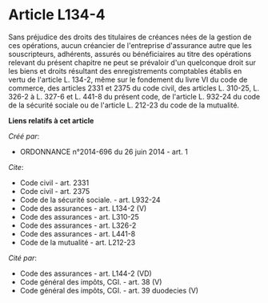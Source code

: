 # Article L134-4

Sans préjudice des droits des titulaires de créances nées de la gestion de ces opérations, aucun créancier de l'entreprise
d'assurance autre que les souscripteurs, adhérents, assurés ou bénéficiaires au titre des opérations relevant du présent
chapitre ne peut se prévaloir d'un quelconque droit sur les biens et droits résultant des enregistrements comptables établis
en vertu de l'article L. 134-2, même sur le fondement du livre VI du code de commerce, des articles 2331 et 2375 du code
civil, des articles L. 310-25, L. 326-2 à L. 327-6 et L. 441-8 du présent code, de l'article L. 932-24 du code de la sécurité
sociale ou de l'article L. 212-23 du code de la mutualité.

**Liens relatifs à cet article**

_Créé par_:

  - ORDONNANCE n°2014-696 du 26 juin 2014 - art. 1

_Cite_:

  - Code civil - art. 2331
  - Code civil - art. 2375
  - Code de la sécurité sociale. - art. L932-24
  - Code des assurances - art. L134-2 (V)
  - Code des assurances - art. L310-25
  - Code des assurances - art. L326-2
  - Code des assurances - art. L441-8
  - Code de la mutualité - art. L212-23

_Cité par_:

  - Code des assurances - art. L144-2 (VD)
  - Code général des impôts, CGI. - art. 38 (V)
  - Code général des impôts, CGI. - art. 39 duodecies (V)
